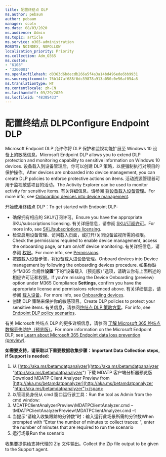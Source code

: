 ```yaml
---
title: 配置终结点 DLP
ms.author: pebaum
author: pebaum
manager: scotv
ms.date: 08/03/2020
ms.audience: Admin
ms.topic: article
ms.service: o365-administration
ROBOTS: NOINDEX, NOFOLLOW
localization_priority: Priority
ms.collection: Adm_O365
ms.custom:
- "6108"
- "3200001"
ms.openlocfilehash: d0363d6bdecdb266a5f4a3a14bd496ede6bb9931
ms.sourcegitcommit: 76b147af688f0dc39878a913a050c0e56af054a8
ms.translationtype: HT
ms.contentlocale: zh-CN
ms.lasthandoff: 09/29/2020
ms.locfileid: "48305433"
---
```

# <a name="configure-endpoint-dlp"></a><span data-ttu-id="f753b-102">配置终结点 DLP</span><span class="sxs-lookup"><span data-stu-id="f753b-102">Configure Endpoint DLP</span></span>

<span data-ttu-id="f753b-103">Microsoft Endpoint DLP 允许你将 DLP 保护和监视功能扩展至 Windows 10 设备上的敏感信息。</span><span class="sxs-lookup"><span data-stu-id="f753b-103">Microsoft Endpoint DLP allows you to extend DLP protection and monitoring capability to sensitive information on Windows 10 devices.</span></span> <span data-ttu-id="f753b-104">设备载入到设备管理后，你可以创建 DLP 策略，以便强制执行对项目的保护操作。</span><span class="sxs-lookup"><span data-stu-id="f753b-104">After devices are onboarded into device management, you can create DLP policies to enforce protective actions on items.</span></span> <span data-ttu-id="f753b-105">活动资源管理器可用于监视敏感项目的活动。</span><span class="sxs-lookup"><span data-stu-id="f753b-105">The Activity Explorer can be used to monitor activity for sensitive items.</span></span> <span data-ttu-id="f753b-106">有关详细信息，请参阅 [将设备载入设备管理](https://docs.microsoft.com/microsoft-365/compliance/endpoint-dlp-getting-started#onboarding-devices-into-device-management)。</span><span class="sxs-lookup"><span data-stu-id="f753b-106">For more info, see [Onboarding devices into device management](https://docs.microsoft.com/microsoft-365/compliance/endpoint-dlp-getting-started#onboarding-devices-into-device-management).</span></span>  

<span data-ttu-id="f753b-107">开始使用终结点 DLP：</span><span class="sxs-lookup"><span data-stu-id="f753b-107">To get started with Endpoint DLP:</span></span>

- <span data-ttu-id="f753b-108">确保拥有相应的 SKU/订阅许可。</span><span class="sxs-lookup"><span data-stu-id="f753b-108">Ensure you have the appropriate SKU/subscriptions licensing.</span></span> <span data-ttu-id="f753b-109">有关详细信息，请参阅 [SKU/订阅许可](https://docs.microsoft.com/microsoft-365/compliance/endpoint-dlp-getting-started#skusubscriptions-licensing)。</span><span class="sxs-lookup"><span data-stu-id="f753b-109">For more info, see [SKU/subscriptions licensing](https://docs.microsoft.com/microsoft-365/compliance/endpoint-dlp-getting-started#skusubscriptions-licensing).</span></span>
- <span data-ttu-id="f753b-110">检查启用设备管理、访问载入页面，或打开/关闭设备监视所需的权限。</span><span class="sxs-lookup"><span data-stu-id="f753b-110">Check the permissions required to enable device management, access the onboarding page, or turn on/off device monitoring.</span></span> <span data-ttu-id="f753b-111">有关详细信息，请参阅 [权限](https://docs.microsoft.com/microsoft-365/compliance/endpoint-dlp-getting-started#permissions)。</span><span class="sxs-lookup"><span data-stu-id="f753b-111">For more info, see [Permissions](https://docs.microsoft.com/microsoft-365/compliance/endpoint-dlp-getting-started#permissions).</span></span>
- <span data-ttu-id="f753b-112">按照载入设备步骤，将设备载入进设备管理。</span><span class="sxs-lookup"><span data-stu-id="f753b-112">Onboard devices into Device management by following the onboarding devices procedure.</span></span> <span data-ttu-id="f753b-113">如果你缺少“M365 合规性**设置**”下的“设备载入（预览版）”选项，请确认你有上面所述的相应许可证和权限。</span><span class="sxs-lookup"><span data-stu-id="f753b-113">If you're missing the Device Onboarding (preview) option under M365 Compliance  **Settings**, confirm you have the appropriate license and permissions referenced above.</span></span> <span data-ttu-id="f753b-114">有关详细信息，请参阅 [载入设备](https://docs.microsoft.com/microsoft-365/compliance/endpoint-dlp-getting-started#onboarding-devices)。</span><span class="sxs-lookup"><span data-stu-id="f753b-114">For more info, see [Onboarding devices](https://docs.microsoft.com/microsoft-365/compliance/endpoint-dlp-getting-started#onboarding-devices).</span></span> 
- <span data-ttu-id="f753b-115">创建 DLP 策略来保护你的敏感项目。</span><span class="sxs-lookup"><span data-stu-id="f753b-115">Create DLP policies to protect your sensitive items.</span></span> <span data-ttu-id="f753b-116">有关信息，请参阅[终结点 DLP 策略方案](https://docs.microsoft.com/microsoft-365/compliance/endpoint-dlp-using?view=o365-worldwide#endpoint-dlp-policy-scenarios)。</span><span class="sxs-lookup"><span data-stu-id="f753b-116">For info, see [Endpoint DLP policy scenarios](https://docs.microsoft.com/microsoft-365/compliance/endpoint-dlp-using?view=o365-worldwide#endpoint-dlp-policy-scenarios).</span></span>

<span data-ttu-id="f753b-117">有关 Microsoft 终结点 DLP 的更多详细信息，请参阅 [了解 Microsoft 365 终结点数据丢失防护（预览版）](https://docs.microsoft.com/microsoft-365/compliance/endpoint-dlp-learn-about)。</span><span class="sxs-lookup"><span data-stu-id="f753b-117">For more information on the Microsoft Endpoint DLP, see [Learn about Microsoft 365 Endpoint data loss prevention (preview)](https://docs.microsoft.com/microsoft-365/compliance/endpoint-dlp-learn-about).</span></span>

<span data-ttu-id="f753b-118">**如需要支持，请采取以下重要数据收集步骤：**</span><span class="sxs-lookup"><span data-stu-id="f753b-118">**Important Data Collection steps, if Support is needed:**</span></span>

1. <span data-ttu-id="f753b-119">从 [http://aka.ms/betamdatpanalyzer](http://aka.ms/betamdatpanalyzer "http://aka.ms/betamdatpanalyzer") 下载 MDATP 客户端分析器预览版</span><span class="sxs-lookup"><span data-stu-id="f753b-119">Download MDATP Client Analyzer Preview from [http://aka.ms/betamdatpanalyzer](http://aka.ms/betamdatpanalyzer "http://aka.ms/betamdatpanalyzer")</span></span>
2. <span data-ttu-id="f753b-120">以管理员身份从 cmd 窗口运行该工具：</span><span class="sxs-lookup"><span data-stu-id="f753b-120">Run the tool as Admin from the cmd window:</span></span>
3. <span data-ttu-id="f753b-121">MDATPClientAnalyzerPreview\MDATPClientAnalyzer.cmd –t</span><span class="sxs-lookup"><span data-stu-id="f753b-121">MDATPClientAnalyzerPreview\MDATPClientAnalyzer.cmd –t</span></span>
4. <span data-ttu-id="f753b-122">当提示“请输入收集跟踪的分钟数”时：输入运行此场景所需的分钟数</span><span class="sxs-lookup"><span data-stu-id="f753b-122">When prompted with “Enter the number of minutes to collect traces: ", enter the number of minutes that are required to run the scenario</span></span>
5. <span data-ttu-id="f753b-123">运行场景</span><span class="sxs-lookup"><span data-stu-id="f753b-123">Run the scenario</span></span>

<span data-ttu-id="f753b-124">收集要提供给支持代理的 Zip 文件输出。</span><span class="sxs-lookup"><span data-stu-id="f753b-124">Collect the Zip file output to be given to the Support agent.</span></span>
